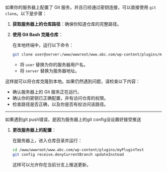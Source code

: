 如果你的服务器上配置了 Git 服务，并且已经通过密钥连接，可以直接使用 `git clone`。以下是步骤：



1. **获取服务器上的仓库路径**：确保你知道仓库的完整路径。

2. **使用 Git Bash 克隆仓库**：

   在本地终端中，运行以下命令：
   ```bash
   git clone user@server:/www/wwwroot/www.abc.com/wp-content/plugins/myPluginTest
   ```

   - 将 `user` 替换为你的服务器用户名。
   - 将 `server` 替换为服务器地址。

这样就可以将仓库克隆到本地。如果仍然遇到问题，请检查以下内容：

- 确认服务器上的 Git 服务正在运行。
- 确认你的密钥已正确配置，并有访问仓库的权限。
- 检查路径是否正确，以及你是否有权访问该路径。

---

如果遇到git push错误，是因为服务器上的git config没设置好接受推送

1. **更改服务器上的配置**：

    

   在服务器上，进入仓库目录并运行：

   

   ```bash
   cd /www/wwwroot/www.abc.com/wp-content/plugins/myPluginTest
   git config receive.denyCurrentBranch updateInstead
   ```

   这样可以允许你在当前分支上推送更新。
